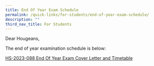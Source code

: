 ```yaml
---
title: End Of Year Exam Schedule
permalink: /quick-links/for-students/end-of-year-exam-schedule/
description: ""
third_nav_title: For Students
---
```

Dear Hougeans,

The end of year examination schedule is below:

[HS-2023-088 End Of Year Exam Cover Letter and Timetable](/files/Timetables/hs-2023-088-end-of-year-exam-cover-letter-timetable.pdf)
